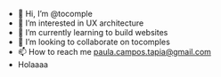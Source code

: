 - 👋 Hi, I’m @tocomple
- 👀 I’m interested in UX architecture
- 🌱 I’m currently learning to build websites
- 💞️ I’m looking to collaborate on tocomples
- 📫 How to reach me paula.campos.tapia@gmail.com
- Holaaaa

<!---
tocomple/tocomple is a ✨ special ✨ repository because its `README.md` (this file) appears on your GitHub profile.
You can click the Preview link to take a look at your changes.
--->
